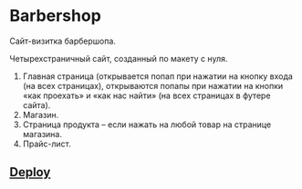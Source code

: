 # Barbershop

Сайт-визитка барбершопа.

Четырехстраничный сайт, созданный по макету с нуля.
  1. Главная страница (открывается попап при нажатии на кнопку входа (на всех страницах), открываются попапы при нажатии на кнопки «как проехать» и «как нас найти» (на всех страницах в футере сайта).
  2. Магазин.
  3. Страница продукта – если нажать на любой товар на странице магазина.
  4. Прайс-лист.

## [Deploy](https://indiel.github.io/Barbershop/)
